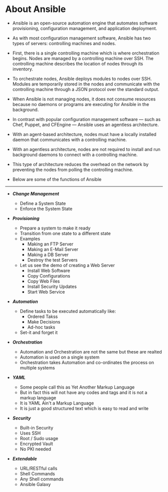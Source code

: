 # About Ansible

- Ansible is an open-source automation engine that automates software provisioning, configuration management, and application deployment.
- As with most configuration management software, Ansible has two types of servers: controlling machines and nodes.
- First, there is a single controlling machine which is where orchestration begins. Nodes are managed by a controlling machine over SSH. The controlling machine describes the location of nodes through its inventory.
- To orchestrate nodes, Ansible deploys modules to nodes over SSH. Modules are temporarily stored in the nodes and communicate with the controlling machine through a JSON protocol over the standard output.
- When Ansible is not managing nodes, it does not consume resources because no daemons or programs are executing for Ansible in the background.
- In contrast with popular configuration management software — such as Chef, Puppet, and CFEngine — Ansible uses an agentless architecture.
- With an agent-based architecture, nodes must have a locally installed daemon that communicates with a controlling machine.
- With an agentless architecture, nodes are not required to install and run background daemons to connect with a controlling machine.
- This type of architecture reduces the overhead on the network by preventing the nodes from polling the controlling machine.

- Below are some of the functions of Ansible
---

- ***Change Management***
	- Define a System State
	- Enforce the System State

- ***Provisioning***
	- Prepare a system to make it ready
	- Transition from one state to a different state
	- Examples
		- Making an FTP Server
		- Making an E-Mail Server
		- Making a DB Server
		- Destroy the test Servers
	- Let us see the demo of creating a Web Server
		- Install Web Software
		- Copy Configurations
		- Copy Web Files
		- Install Security Updates
		- Start Web Service

- ***Automation***
	- Define tasks to be executed automatically like:
		- Ordered Takss
		- Make Decisions
		- Ad-hoc tasks
	- Set-it and forget it

- ***Orchestration***
	- Automation and Orchestration are not the same but these are realted
	- Automation is used on a single system
	- Orchestration takes Automation and co-ordinates the process on multiple systems

- ***YAML***
	- Some people call this as Yet Another Markup Language
	- But in fact this will not have any codes and tags and it is not a markup language
	- It is YAML Ain't a Markup Language
	- It is just a good structured text which is easy to read and write

- ***Security***
	- Built-in Security
	- Uses SSH
	- Root / Sudo usage
	- Encrypted Vault
	- No PKI needed

- ***Extendable***
	- URL/RESTful calls
	- Shell Commands
	- Any Shell commands
	- Ansible Galaxy
